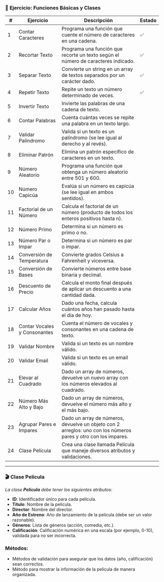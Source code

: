 
### 📝 **Ejercicio: Funciones Básicas y Clases**
| **#** | **Ejercicio**                  | **Descripción**                                                                                           | **Estado** |
|-------|---------------------------------|-----------------------------------------------------------------------------------------------------------|------------|
| 1     | Contar Caracteres              | Programa una función que cuente el número de caracteres en una cadena.                                    |     ✅       |
| 2     | Recortar Texto                 | Programa una función que recorte un texto según el número de caracteres indicado.                         |         ✅     |
| 3     | Separar Texto                  | Convierte un string en un array de textos separados por un carácter dado.                                  |        ✅    |
| 4     | Repetir Texto                  | Repite un texto un número determinado de veces.                                                           |       ✅       |
| 5     | Invertir Texto                 | Invierte las palabras de una cadena de texto.                                                             |           |
| 6     | Contar Palabras                | Cuenta cuántas veces se repite una palabra en un texto largo.                                             |            |
| 7     | Validar Palíndromo             | Valida si un texto es un palíndromo (se lee igual al derecho y al revés).                                 |            |
| 8     | Eliminar Patrón                | Elimina un patrón específico de caracteres en un texto.                                                   |            |
| 9     | Número Aleatorio               | Programa una función que obtenga un número aleatorio entre 501 y 600.                                     |            |
| 10    | Número Capicúa                 | Evalúa si un número es capicúa (se lee igual en ambos sentidos).                                          |            |
| 11    | Factorial de un Número         | Calcula el factorial de un número (producto de todos los enteros positivos hasta n).                     |            |
| 12    | Número Primo                   | Determina si un número es primo o no.                                                                      |            |
| 13    | Número Par o Impar             | Determina si un número es par o impar.                                                                     |            |
| 14    | Conversión de Temperatura      | Convierte grados Celsius a Fahrenheit y viceversa.                                                        |            |
| 15    | Conversión de Bases            | Convierte números entre base binaria y decimal.                                                            |            |
| 16    | Descuento de Precio            | Calcula el monto final después de aplicar un descuento a una cantidad dada.                               |            |
| 17    | Calcular Años                  | Dado una fecha, calcula cuántos años han pasado hasta el día de hoy.                                      |            |
| 18    | Contar Vocales y Consonantes   | Cuenta el número de vocales y consonantes en una cadena de texto.                                          |            |
| 19    | Validar Nombre                 | Valida si un texto es un nombre válido.                                                                    |            |
| 20    | Validar Email                  | Valida si un texto es un email válido.                                                                     |            |
| 21    | Elevar al Cuadrado             | Dado un array de números, devuelve un nuevo array con los números elevados al cuadrado.                   |            |
| 22    | Número Más Alto y Bajo         | Dado un array de números, devuelve el número más alto y el más bajo.                                       |            |
| 23    | Agrupar Pares e Impares        | Dado un array de números, devuelve un objeto con 2 arreglos: uno con los números pares y otro con los impares. |            |
| 24    | Clase Película                 | Crea una clase llamada Película que maneje diversos atributos y validaciones.                             |            |

---

### 🎬 **Clase Película**

_La clase **Película** debe tener los siguientes atributos:_

- **ID**: Identificador único para cada película.
- **Título**: Nombre de la película.
- **Director**: Nombre del director.
- **Año de Estreno**: Año de lanzamiento de la película (debe ser un valor razonable).
- **Géneros**: Lista de géneros (acción, comedia, etc.).
- **Calificación**: Calificación numérica en una escala (por ejemplo, 0-10), validada para no ser incorrecta.

### Métodos:
- Métodos de validación para asegurar que los datos (año, calificación) sean correctos.
- Método para mostrar la información de la película de manera organizada.
